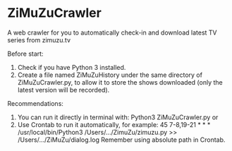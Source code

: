 # ZiMuZuCrawler
A web crawler for you to automatically check-in and download latest TV series from zimuzu.tv

Before start:
1. Check if you have Python 3 installed. 
2. Create a file named ZiMuZuHistory under the same directory of ZiMuZuCrawler.py, to allow it to store the shows downloaded (only the latest version will be recorded).

Recommendations:
1. You can run it directly in terminal with: Python3 ZiMuZuCrawler.py or
2. Use Crontab to run it automatically, for example:
		  45 7-8,19-21 * * * /usr/local/bin/Python3 /Users/.../ZimuZu/zimuzu.py >> /Users/.../ZiMuZu/dialog.log
	Remember using absolute path in Crontab.

